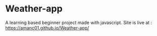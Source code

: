 # Weather-app
A learning based beginner project made with javascript.
Site is live at : https://amanc01.github.io/Weather-app/
